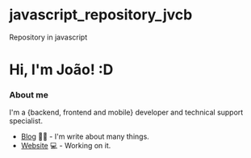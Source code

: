 # javascript_repository_jvcb
Repository in javascript


# Hi, I'm João! :D

### About me
I'm a {backend, frontend and mobile} developer and technical support specialist.

- [Blog](https://www.treinaweb.com.br/blog/author/fagner-pinheiro/) ✍🏼 - I'm write about many things.
- [Website](https://fagnerpsantos.dev/) 💻 - Working on it.
